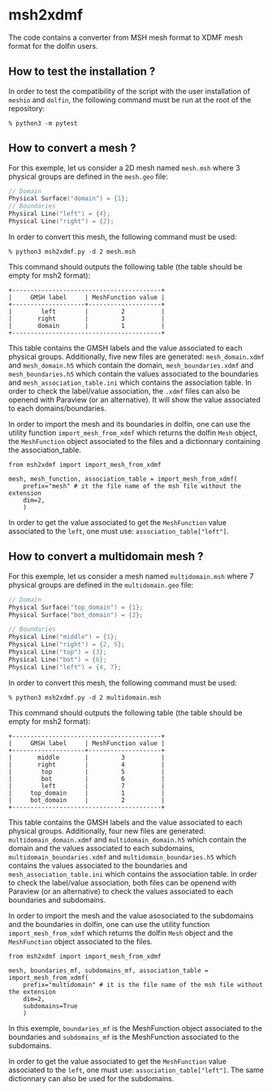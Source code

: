 # msh2xdmf

The code contains a converter from MSH mesh format to XDMF mesh format for the dolfin users.

## How to test the installation ?
In order to test the compatibility of the script with the user installation of `meshio` and `dolfin`, the following command must be run at the root of the repository:
```
% python3 -m pytest
```

## How to convert a mesh ?
For this exemple, let us consider a 2D mesh named `mesh.msh` where 3 physical groups are defined in the `mesh.geo` file:
```cpp
// Domain
Physical Surface("domain") = {1};
// Boundaries
Physical Line("left") = {4};
Physical Line("right") = {2};
```
In order to convert this mesh, the following command must be used:
```shell
% python3 msh2xdmf.py -d 2 mesh.msh
```
This command should outputs the following table (the table should be empty for msh2 format):
```
+-----------------------------------------+
|     GMSH label     | MeshFunction value |
+--------------------+--------------------+
|        left        |         2          |
|       right        |         3          |
|       domain       |         1          |
+-----------------------------------------+
```
This table contains the GMSH labels and the value associated to each physical groups. Additionally, five new files are generated: `mesh_domain.xdmf` and `mesh_domain.h5` which contain the domain, `mesh_boundaries.xdmf` and `mesh_boundaries.h5` which contain the values associated to the boundaries and `mesh_association_table.ini` which contains the association table. In order to check the label/value association, the `.xdmf` files can also be openend with Paraview (or an alternative). It will show the value associated to each domains/boundaries.

In order to import the mesh and its boundaries in dolfin, one can use the utility function `import_mesh_from_xdmf` which returns the dolfin `Mesh` object, the `MeshFunction` object associated to the files and a dictionnary containing the association_table.
```python3
from msh2xdmf import import_mesh_from_xdmf

mesh, mesh_function, association_table = import_mesh_from_xdmf(
    prefix="mesh" # it the file name of the msh file without the extension
    dim=2,
    )
```
In order to get the value associated to get the `MeshFunction` value associated to the `left`, one must use: `association_table["left"]`.

## How to convert a multidomain mesh ?
For this exemple, let us consider a mesh named `multidomain.msh` where 7 physical groups are defined in the `multidomain.geo` file:
```cpp
// Domain
Physical Surface("top_domain") = {1};
Physical Surface("bot_domain") = {2};

// Boundaries
Physical Line("middle") = {1};
Physical Line("right") = {2, 5};
Physical Line("top") = {3};
Physical Line("bot") = {6};
Physical Line("left") = {4, 7};
```
In order to convert this mesh, the following command must be used:
```shell
% python3 msh2xdmf.py -d 2 multidomain.msh
```
This command should outputs the following table (the table should be empty for msh2 format):
```
+-----------------------------------------+
|     GMSH label     | MeshFunction value |
+--------------------+--------------------+
|       middle       |         3          |
|       right        |         4          |
|        top         |         5          |
|        bot         |         6          |
|        left        |         7          |
|     top_domain     |         1          |
|     bot_domain     |         2          |
+-----------------------------------------+
```
This table contains the GMSH labels and the value associated to each physical groups. Additionally, four new files are generated: `multidomain_domain.xdmf` and `multidomain_domain.h5` which contain the domain and the values associated to each subdomains, `multidomain_boundaries.xdmf` and `multidomain_boundaries.h5` which contains the values associated to the boundaries and `mesh_association_table.ini` which contains the association table. In order to check the label/value association, both files can be openend with Paraview (or an alternative) to check the values associated to each boundaries and subdomains.

In order to import the mesh and the value asosociated to the subdomains and the boundaries in dolfin, one can use the utility function `import_mesh_from_xdmf` which returns the dolfin `Mesh` object and the `MeshFunction` object associated to the files.
```python3
from msh2xdmf import import_mesh_from_xdmf

mesh, boundaries_mf, subdomains_mf, association_table = import_mesh_from_xdmf(
    prefix="multidomain" # it is the file name of the msh file without the extension
    dim=2,
    subdomains=True
    )
```
In this exemple, `boundaries_mf` is the MeshFunction object associated to the boundaries and `subdomains_mf` is the MeshFunction associated to the subdomains.

In order to get the value associated to get the `MeshFunction` value associated to the `left`, one must use: `association_table["left"]`. The same dictionnary can also be used for the subdomains.

